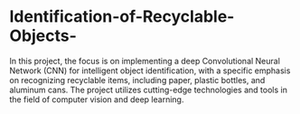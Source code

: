 # Identification-of-Recyclable-Objects-
In this project, the focus is on implementing a deep Convolutional Neural Network (CNN) for intelligent object identification, with a specific emphasis on recognizing recyclable items, including paper, plastic bottles, and aluminum cans. The project utilizes cutting-edge technologies and tools in the field of computer vision and deep learning.
